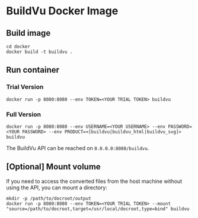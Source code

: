 # BuildVu Docker Image

## Build image
```
cd docker
docker build -t buildvu . 
```

## Run container
### Trial Version
```
docker run -p 8080:8080 --env TOKEN=<YOUR TRIAL TOKEN> buildvu
```
### Full Version
```
docker run -p 8080:8080 --env USERNAME=<YOUR USERNAME> --env PASSWORD=<YOUR PASSWORD> --env PRODUCT=<[buildvu|buildvu_html|buildvu_svg]> buildvu
```
The BuildVu API can be reached on `0.0.0.0:8080/buildvu`.

## [Optional] Mount volume
If you need to access the converted files from the host machine without using the API, you can mount a directory:
```
mkdir -p /path/to/docroot/output
docker run -p 8080:8080 --env TOKEN=<YOUR TRIAL TOKEN> --mount "source=/path/to/docroot,target=/usr/local/docroot,type=bind" buildvu
```
